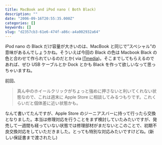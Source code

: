 ```yaml
---
title: MacBook and iPod nano ( Both Black)
description: ""
date: "2006-09-16T20:55:35.000Z"
categories: []
keywords: []
slug: "d2357cb3-61e6-474f-a86c-a4a002932a64"
---
```


iPod nano の Black だけ容量が大きいのは、MacBook と同じで”スペシャル”の意味があるんでしょうかね。そういえば今回の Black の色は Macbook Black の色と合わせて作られているのだとか( via [ITmedia](http://plusd.itmedia.co.jp/lifestyle/articles/0609/16/news002.html))。そこまでしてもらえるのであれば、ぜひ USB ケーブルとか Dock とかも Black を作って欲しいなって思っちゃいますね。

前回、

> 真ん中のホイールクリックがちょっと強めに押さないと利いてくれない状態なので、これは週末に Apple Store に相談してみるつもりです。これくらいだと個体差に近い状態かも。

なんて書いてたんですが、Apple Store のジーニアスバーに持って行ったら交換となりました。本当は修理対応を行うことをまず検討していたみたいですが、発売して一週間も経っていない状態では修理部材がまだないとこのことで、初期不良交換対応をしていただきました。とっても特別な対応みたいですけどね。(新しい保証書まで渡されたし)
